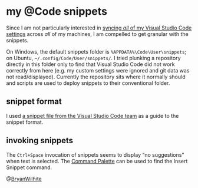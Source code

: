 # my @Code snippets

Since I am not particularly interested in [syncing _all_ of my Visual Studio Code settings](https://github.com/shanalikhan/code-settings-sync) across _all_ of my machines, I am compelled to get granular with the snippets.

On Windows, the default snippets folder is `%APPDATA%\Code\User\snippets`; on Ubuntu, `~/.config/Code/User/snippets/`. I tried plunking a repository directly in this folder only to find that Visual Studio Code did not work correctly from here (e.g. my custom settings were ignored and git data was not read/displayed). Currently the repository sits where it normally should and scripts are used to deploy snippets to their conventional folder.

## snippet format

I used [a snippet file from the Visual Studio Code team](https://github.com/Microsoft/vscode/blob/master/extensions/markdown/snippets/markdown.json) as a guide to the snippet format.

## invoking snippets

The `Ctrl+Space` invocation of snippets seems to display “no suggestions” when text is selected. The [Command Palette](https://code.visualstudio.com/docs/getstarted/userinterface#_command-palette) can be used to find the Insert Snippet command.

@[BryanWilhite](https://twitter.com/BryanWilhite)